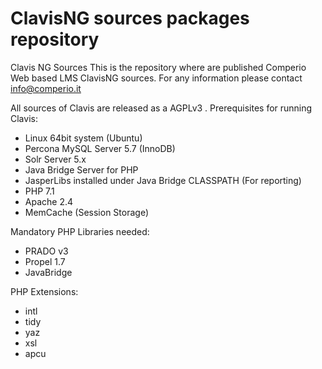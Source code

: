 # ClavisNG sources packages repository
Clavis NG Sources
This is the repository where are published Comperio Web based LMS ClavisNG sources.
For any information please contact info@comperio.it

All sources of Clavis are released as a AGPLv3 .
Prerequisites for running Clavis:
- Linux 64bit system (Ubuntu)
- Percona MySQL Server 5.7 (InnoDB)
- Solr Server 5.x
- Java Bridge Server for PHP
- JasperLibs installed under Java Bridge CLASSPATH (For reporting)
- PHP 7.1
- Apache 2.4
- MemCache (Session Storage)

Mandatory PHP Libraries needed:
- PRADO v3
- Propel 1.7
- JavaBridge

PHP Extensions:
- intl
- tidy
- yaz
- xsl
- apcu


